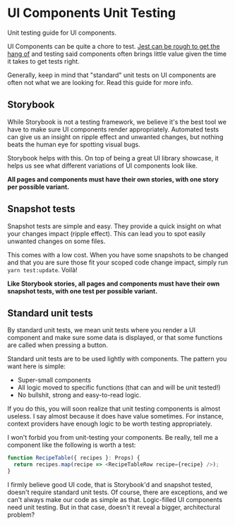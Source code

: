# UI Components Unit Testing

Unit testing guide for UI components.

UI Components can be quite a chore to test. [Jest can be rough to get the hang of](mocking.md) and testing said
components often brings little value given the time it takes to get tests right.

Generally, keep in mind that "standard" unit tests on UI components are often not what we are looking for. Read this
guide for more info.

## Storybook

While Storybook is not a testing framework, we believe it's the best tool we have to make sure UI components render
appropriately. Automated tests can give us an insight on ripple effect and unwanted changes, but nothing beats the human
eye for spotting visual bugs.

Storybook helps with this. On top of being a great UI library showcase, it helps us see what different variations of UI
components look like.

**All pages and components must have their own stories, with one story per possible variant.**

## Snapshot tests

Snapshot tests are simple and easy. They provide a quick insight on what your changes impact (ripple effect). This can
lead you to spot easily unwanted changes on some files.

This comes with a low cost. When you have some snapshots to be changed and that you are sure those fit your scoped code
change impact, simply run `yarn test:update`. Voilà!

**Like Storybook stories, all pages and components must have their own snapshot tests, with one test per possible
variant.**

## Standard unit tests

By standard unit tests, we mean unit tests where you render a UI component and make sure some data is displayed, or that
some functions are called when pressing a button.

Standard unit tests are to be used lightly with components. The pattern you want here is simple:

- Super-small components
- All logic moved to specific functions (that can and will be unit tested!)
- No bullshit, strong and easy-to-read logic.

If you do this, you will soon realize that unit testing components is almost useless. I say almost because it does have
value sometimes. For instance, context providers have enough logic to be worth testing appropriately.

I won't forbid you from unit-testing your components. Be really, tell me a component like the following is worth a test:

```ts
function RecipeTable({ recipes }: Props) {
  return recipes.map(recipe => <RecipeTableRow recipe={recipe} />);
}
```

I firmly believe good UI code, that is Storybook'd and snapshot tested, doesn't require standard unit tests. Of course,
there are exceptions, and we can't always make our code as simple as that. Logic-filled UI components need unit testing.
But in that case, doesn't it reveal a bigger, architectural problem?
